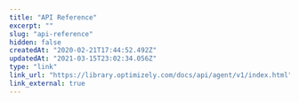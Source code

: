 ```yaml
---
title: "API Reference"
excerpt: ""
slug: "api-reference"
hidden: false
createdAt: "2020-02-21T17:44:52.492Z"
updatedAt: "2021-03-15T23:02:34.056Z"
type: "link"
link_url: "https://library.optimizely.com/docs/api/agent/v1/index.html"
link_external: true
---
```

